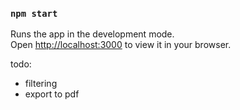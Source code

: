 ### `npm start`

Runs the app in the development mode.\
Open [http://localhost:3000](http://localhost:3000) to view it in your browser.

todo:
* filtering
* export to pdf
